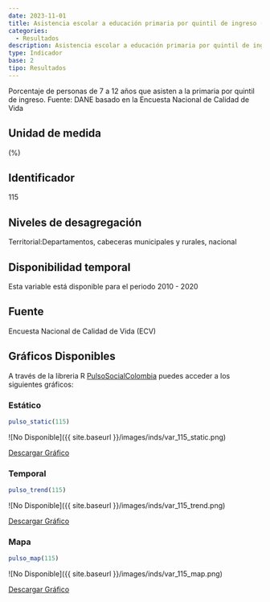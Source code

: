 ```yaml
---
date: 2023-11-01
title: Asistencia escolar a educación primaria por quintil de ingreso (%) - quintil 2 (dpto)
categories:
  - Resultados
description: Asistencia escolar a educación primaria por quintil de ingreso (%) - quintil 2
type: Indicador
base: 2
tipo: Resultados
--- 
```


Porcentaje de personas de 7 a 12 años que asisten a la primaria por quintil de ingreso.
Fuente: DANE basado en la Encuesta Nacional de Calidad de Vida

## Unidad de medida
(%)

## Identificador
115

## Niveles de desagregación
Territorial:Departamentos, cabeceras municipales y rurales, nacional

## Disponibilidad temporal
Esta variable está disponible para el periodo 2010 - 2020

## Fuente
Encuesta Nacional de Calidad de Vida (ECV)

## Gráficos Disponibles

A través de la libreria R [PulsoSocialColombia](https://github.com/pulsosocialcolombia/PulsoSocialColombia) puedes acceder a los siguientes gráficos:

### Estático

``` R
pulso_static(115)
```

![No Disponible]({{ site.baseurl }}/images/inds/var_115_static.png)

<a href='{{ site.baseurl }}/images/inds/var_115_static.png'>Descargar Gráfico</a>

### Temporal

``` R
pulso_trend(115)
```

![No Disponible]({{ site.baseurl }}/images/inds/var_115_trend.png)

<a href='{{ site.baseurl }}/images/inds/var_115_trend.png'>Descargar Gráfico</a>

### Mapa

``` R
pulso_map(115)
```

![No Disponible]({{ site.baseurl }}/images/inds/var_115_map.png)

<a href='{{ site.baseurl }}/images/inds/var_115_map.png'>Descargar Gráfico</a>